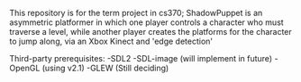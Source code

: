 This repository is for the term project in cs370;
ShadowPuppet is an asymmetric platformer in which one player controls a character who must traverse a level, while another player creates the platforms for the character to jump along, via an Xbox Kinect and 'edge detection'

Third-party prerequisites:
-SDL2
-SDL-image (will implement in future)
-OpenGL (using v2.1)
-GLEW (Still deciding)
